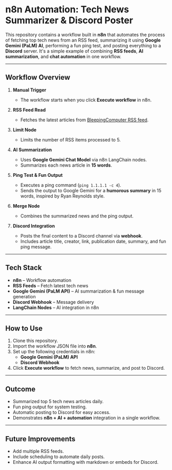 # n8n Automation: Tech News Summarizer & Discord Poster

This repository contains a workflow built in **n8n** that automates the process of fetching top tech news from an RSS feed, summarizing it using **Google Gemini (PaLM) AI**, performing a fun ping test, and posting everything to a **Discord** server. It's a simple example of combining **RSS feeds**, **AI summarization**, and **chat automation** in one workflow.

---

## Workflow Overview

1. **Manual Trigger**
   - The workflow starts when you click **Execute workflow** in n8n.

2. **RSS Feed Read**
   - Fetches the latest articles from [BleepingComputer RSS feed](https://www.bleepingcomputer.com/feed/).

3. **Limit Node**
   - Limits the number of RSS items processed to 5.

4. **AI Summarization**
   - Uses **Google Gemini Chat Model** via n8n LangChain nodes.
   - Summarizes each news article in **15 words**.

5. **Ping Test & Fun Output**
   - Executes a ping command (`ping 1.1.1.1 -c 4`).
   - Sends the output to Google Gemini for a **humorous summary** in 15 words, inspired by Ryan Reynolds style.

6. **Merge Node**
   - Combines the summarized news and the ping output.

7. **Discord Integration**
   - Posts the final content to a Discord channel via **webhook**.
   - Includes article title, creator, link, publication date, summary, and fun ping message.

---

## Tech Stack

- **n8n** – Workflow automation
- **RSS Feeds** – Fetch latest tech news
- **Google Gemini (PaLM API)** – AI summarization & fun message generation
- **Discord Webhook** – Message delivery
- **LangChain Nodes** – AI integration in n8n

---

## How to Use

1. Clone this repository.
2. Import the workflow JSON file into **n8n**.
3. Set up the following credentials in n8n:
   - **Google Gemini (PaLM) API**
   - **Discord Webhook**
4. Click **Execute workflow** to fetch news, summarize, and post to Discord.

---

## Outcome

- Summarized top 5 tech news articles daily.
- Fun ping output for system testing.
- Automatic posting to Discord for easy access.
- Demonstrates **n8n + AI + automation** integration in a single workflow.

---

## Future Improvements

- Add multiple RSS feeds.
- Include scheduling to automate daily posts.
- Enhance AI output formatting with markdown or embeds for Discord.
